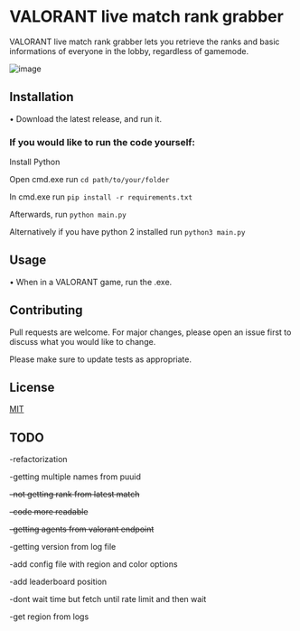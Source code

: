 # VALORANT live match rank grabber

VALORANT live match rank grabber lets you retrieve the ranks and basic informations of everyone in the lobby, regardless of gamemode.


![image](https://user-images.githubusercontent.com/74879467/127770329-9f14086d-cbf9-458f-b656-21b50409882b.png)

## Installation
 • Download the latest release, and run it.

### **If you would like to run the code yourself:**

Install Python

Open cmd.exe run `cd path/to/your/folder` 

In cmd.exe run `pip install -r requirements.txt`

Afterwards, run `python main.py`

Alternatively if you have python 2 installed run `python3 main.py`


## Usage
 • When in a VALORANT game, run the .exe.


## Contributing
Pull requests are welcome. For major changes, please open an issue first to discuss what you would like to change.

Please make sure to update tests as appropriate.

## License
[MIT](https://choosealicense.com/licenses/mit/)

## TODO
-refactorization

-getting multiple names from puuid

~~-not getting rank from latest match~~

~~-code more readable~~

~~-getting agents from valorant endpoint~~

-getting version from log file

-add config file with region and color options

-add leaderboard position

-dont wait time but fetch until rate limit and then wait

-get region from logs
